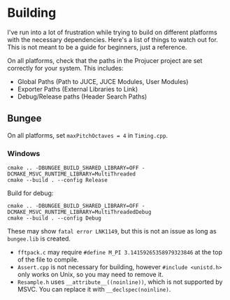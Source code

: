 # Building 
I've run into a lot of frustration while trying to build on different platforms with the necessary dependencies.
Here's a list of things to watch out for. This is not meant to be a guide for beginners, just a reference.

On all platforms, check that the paths in the Projucer project are set correctly for your system. This includes:
- Global Paths (Path to JUCE, JUCE Modules, User Modules)
- Exporter Paths (External Libraries to Link)
- Debug/Release paths (Header Search Paths)

## Bungee
On all platforms, set `maxPitchOctaves = 4` in `Timing.cpp`.

### Windows
```shell
cmake .. -DBUNGEE_BUILD_SHARED_LIBRARY=OFF -DCMAKE_MSVC_RUNTIME_LIBRARY=MultiThreaded
cmake --build . --config Release
```

Build for debug:
```shell
cmake .. -DBUNGEE_BUILD_SHARED_LIBRARY=OFF -DCMAKE_MSVC_RUNTIME_LIBRARY=MultiThreadedDebug
cmake --build . --config Debug
```

These may show `fatal error LNK1149`, but this is not an issue as long as `bungee.lib` is created.

- `fftpack.c` may require `#define M_PI 3.14159265358979323846` at the top of the file to compile.
- `Assert.cpp` is not necessary for building, however `#include <unistd.h>` only works on Unix, so you may need to remove it.
- `Resample.h` uses `__attribute__((noinline))`, which is not supported by MSVC. You can replace it with `__declspec(noinline)`.
